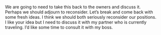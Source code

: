 We are going to need to take this back to the owners and discuss it.
Perhaps we should adjourn to reconsider.
Let’s break and come back with some fresh ideas.
I think we should both seriously reconsider our positions.
I like your idea but I need to discuss it with my partner who is currently traveling.
I’d like some time to consult it with my boss.
